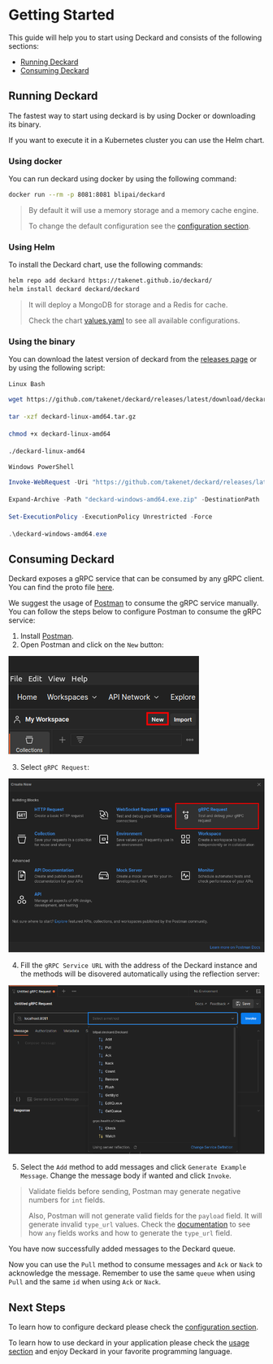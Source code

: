 # Getting Started

This guide will help you to start using Deckard and consists of the following sections:

- [Running Deckard](#running-deckard)
- [Consuming Deckard](#consuming-deckard)

## Running Deckard

The fastest way to start using deckard is by using Docker or downloading its binary.

If you want to execute it in a Kubernetes cluster you can use the Helm chart.

### Using docker

You can run deckard using docker by using the following command:

```bash
docker run --rm -p 8081:8081 blipai/deckard
```

> By default it will use a memory storage and a memory cache engine.
>
> To change the default configuration see the [configuration section](/README.md?#configuration).

### Using Helm

To install the Deckard chart, use the following commands:

```bash
helm repo add deckard https://takenet.github.io/deckard/
helm install deckard deckard/deckard
```

> It will deploy a MongoDB for storage and a Redis for cache.
>
> Check the chart [values.yaml](../helm/values.yaml) to see all available configurations.


### Using the binary

You can download the latest version of deckard from the [releases page](https://github.com/takenet/deckard/releases) or by using the following script:

`Linux Bash`
```bash
wget https://github.com/takenet/deckard/releases/latest/download/deckard-linux-amd64.tar.gz

tar -xzf deckard-linux-amd64.tar.gz

chmod +x deckard-linux-amd64

./deckard-linux-amd64
```

`Windows PowerShell`
```powershell
Invoke-WebRequest -Uri "https://github.com/takenet/deckard/releases/latest/download/deckard-windows-amd64.exe.zip" -OutFile "deckard-windows-amd64.exe.zip"

Expand-Archive -Path "deckard-windows-amd64.exe.zip" -DestinationPath .

Set-ExecutionPolicy -ExecutionPolicy Unrestricted -Force

.\deckard-windows-amd64.exe
```

## Consuming Deckard

Deckard exposes a gRPC service that can be consumed by any gRPC client. You can find the proto file [here](/proto/deckard_service.proto).

We suggest the usage of [Postman](https://www.postman.com/) to consume the gRPC service manually. You can follow the steps below to configure Postman to consume the gRPC service:

1. Install [Postman](https://www.postman.com/).
2. Open Postman and click on the `New` button:

![Postman New Button](/docs/postman/postman_new.png)

3. Select `gRPC Request`:

![Postman gRPC Request](/docs/postman/postman_grpc.png)

4. Fill the `gRPC Service URL` with the address of the Deckard instance and the methods will be disovered automatically using the reflection server:

![Postman gRPC Service URL](/docs/postman/postman_reflection.png)

5. Select the `Add` method to add messages and click `Generate Example Message`. Change the message body if wanted and click `Invoke`.

> Validate fields before sending, Postman may generate negative numbers for `int` fields.
>
> Also, Postman will not generate valid fields for the `payload` field. It will generate invalid `type_url` values. Check the [documentation](https://developers.google.com/protocol-buffers/docs/proto3#any) to see how `any` fields works and how to generate the `type_url` field.

You have now successfully added messages to the Deckard queue.

Now you can use the `Pull` method to consume messages and `Ack` or `Nack` to acknowledge the message. Remember to use the same `queue` when using `Pull` and the same `id` when using `Ack` or `Nack`.

## Next Steps

To learn how to configure deckard please check the [configuration section](/README.md?#configuration).

To learn how to use deckard in your application please check the [usage section](using.md) and enjoy Deckard in your favorite programming language.